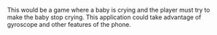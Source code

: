 This would be a game where a baby is crying and the player must try to make the baby stop crying. This application could take advantage of gyroscope and other features of the phone.